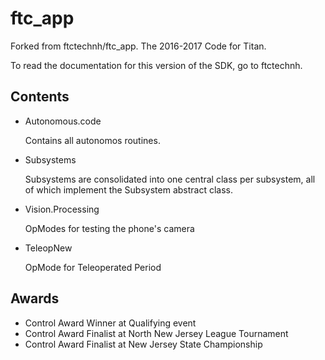 # ftc_app
Forked from ftctechnh/ftc_app. The 2016-2017 Code for Titan.

To read the documentation for this version of the SDK, go to ftctechnh.

## Contents
- Autonomous.code

  Contains all autonomos routines.
  
- Subsystems
  
  Subsystems are consolidated into one central class per subsystem, all of which implement the Subsystem abstract class.
  
- Vision.Processing

  OpModes for testing the phone's camera

- TeleopNew

  OpMode for Teleoperated Period
  
## Awards
- Control Award Winner at Qualifying event
- Control Award Finalist at North New Jersey League Tournament
- Control Award Finalist at New Jersey State Championship
